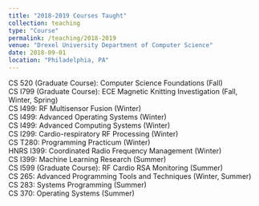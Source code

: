 ```yaml
---
title: "2018-2019 Courses Taught"
collection: teaching
type: "Course"
permalink: /teaching/2018-2019
venue: "Drexel University Department of Computer Science"
date: 2018-09-01
location: "Philadelphia, PA"
---
```


CS 520 (Graduate Course): Computer Science Foundations (Fall)  
CS I799 (Graduate Course): ECE Magnetic Knitting Investigation (Fall, Winter, Spring)  
CS I499: RF Multisensor Fusion (Winter)  
CS I499: Advanced Operating Systems (Winter)  
CS I499: Advanced Computing Systems (Winter)  
CS I299: Cardio-respiratory RF Processing (Winter)  
CS T280: Programming Practicum (Winter)  
HNRS I399: Coordinated Radio Frequency Management (Winter)  
CS I399: Machine Learning Research (Summer)  
CS I599 (Graduate Course): RF Cardio RSA Monitoring (Summer)  
CS 265: Advanced Programming Tools and Techniques (Winter, Summer)  
CS 283: Systems Programming (Summer)  
CS 370: Operating Systems (Summer)  

